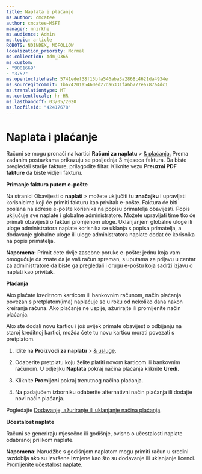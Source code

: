 ```yaml
---
title: Naplata i plaćanje
ms.author: cmcatee
author: cmcatee-MSFT
manager: mnirkhe
ms.audience: Admin
ms.topic: article
ROBOTS: NOINDEX, NOFOLLOW
localization_priority: Normal
ms.collection: Adm_O365
ms.custom:
- "9001669"
- "3752"
ms.openlocfilehash: 5741edef38f15bfa546aba3a2868c4621da4934e
ms.sourcegitcommit: 1b674201a5460ed27da6331fa6b777ea787a4dc1
ms.translationtype: MT
ms.contentlocale: hr-HR
ms.lasthandoff: 03/05/2020
ms.locfileid: "42417678"
---
```

# <a name="billing-and-payment"></a>Naplata i plaćanje

Računi se mogu pronaći na kartici **Računi za naplatu** > [& plaćanja.](https://go.microsoft.com/fwlink/p/?linkid=848039)  Prema zadanim postavkama prikazuju se posljednja 3 mjeseca faktura.  Da biste pregledali starije fakture, prilagodite filtar.  Kliknite vezu **Preuzmi PDF fakture** da biste vidjeli fakturu.

**Primanje faktura putem e-pošte**

Na stranici Obavijesti o **naplati** > [](https://go.microsoft.com/fwlink/p/?linkid=853212) možete uključiti tu **značajku** i upravljati korisnicima koji će primiti fakturu kao privitak e-pošte. Faktura će biti poslana na adrese e-pošte korisnika na popisu primatelja obavijesti. Popis uključuje sve naplate i globalne administratore.  Možete upravljati time tko će primati obavijesti o fakturi promjenom uloge.  Uklanjanjem globalne uloge ili uloge administratora naplate korisnika se uklanja s popisa primatelja, a dodavanje globalne uloge ili uloge administratora naplate dodat će korisnika na popis primatelja.

**Napomena:** Primit ćete dvije zasebne poruke e-pošte: jednu koja vam omogućuje da znate da je vaš račun spreman, s uputama za prijavu u centar za administratore da biste ga pregledali i drugu e-poštu koja sadrži izjavu o naplati kao privitak.

**Plaćanja**

Ako plaćate kreditnom karticom ili bankovnim računom, način plaćanja povezan s pretplatom(ima) naplaćuje se u roku od nekoliko dana nakon kreiranja računa.  Ako plaćanje ne uspije, ažurirajte ili promijenite način plaćanja. 

Ako ste dodali novu karticu i još uvijek primate obavijest o odbijanju na staroj kreditnoj kartici, možda ćete tu novu karticu morati povezati s pretplatom.

1. Idite na **Proizvodi za naplatu** > [& usluge](https://go.microsoft.com/fwlink/p/?linkid=842054).

2. Odaberite pretplatu koju želite platiti novom karticom ili bankovnim računom. U odjeljku **Naplata** pokraj načina plaćanja kliknite **Uredi**.

3. Kliknite **Promijeni** pokraj trenutnog načina plaćanja.

4. Na padajućem izborniku odaberite alternativni način plaćanja ili dodajte novi način plaćanja.

Pogledajte [Dodavanje, ažuriranje ili uklanjanje načina plaćanja](https://go.microsoft.com/fwlink/?linkid=2118133).

**Učestalost naplate**

Računi se generiraju mjesečno ili godišnje, ovisno o učestalosti naplate odabranoj prilikom naplate.  

**Napomena**: Narudžbe s godišnjom naplatom mogu primiti račun u sredini razdoblja ako su izvršene izmjene kao što su dodavanje ili uklanjanje licenci.  [Promijenite učestalost naplate](https://go.microsoft.com/fwlink/?linkid=2119148).
